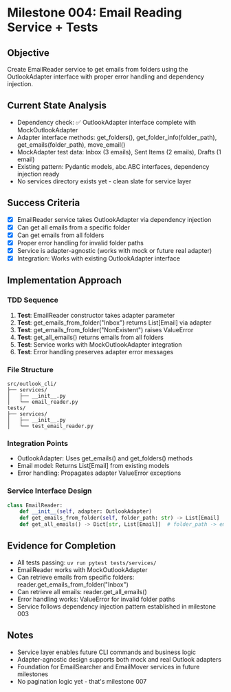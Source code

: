 # Milestone 004: Email Reading Service + Tests

## Objective
Create EmailReader service to get emails from folders using the OutlookAdapter interface with proper error handling and dependency injection.

## Current State Analysis
- Dependency check: ✅ OutlookAdapter interface complete with MockOutlookAdapter
- Adapter interface methods: get_folders(), get_folder_info(folder_path), get_emails(folder_path), move_email()
- MockAdapter test data: Inbox (3 emails), Sent Items (2 emails), Drafts (1 email)
- Existing pattern: Pydantic models, abc.ABC interfaces, dependency injection ready
- No services directory exists yet - clean slate for service layer

## Success Criteria
- [x] EmailReader service takes OutlookAdapter via dependency injection
- [x] Can get all emails from a specific folder
- [x] Can get emails from all folders
- [x] Proper error handling for invalid folder paths
- [x] Service is adapter-agnostic (works with mock or future real adapter)
- [x] Integration: Works with existing OutlookAdapter interface

## Implementation Approach

### TDD Sequence
1. **Test**: EmailReader constructor takes adapter parameter
2. **Test**: get_emails_from_folder("Inbox") returns List[Email] via adapter
3. **Test**: get_emails_from_folder("NonExistent") raises ValueError
4. **Test**: get_all_emails() returns emails from all folders
5. **Test**: Service works with MockOutlookAdapter integration
6. **Test**: Error handling preserves adapter error messages

### File Structure
```
src/outlook_cli/
├── services/
│   ├── __init__.py
│   └── email_reader.py
tests/
├── services/
│   ├── __init__.py
│   └── test_email_reader.py
```

### Integration Points
- OutlookAdapter: Uses get_emails() and get_folders() methods
- Email model: Returns List[Email] from existing models
- Error handling: Propagates adapter ValueError exceptions

### Service Interface Design
```python
class EmailReader:
    def __init__(self, adapter: OutlookAdapter)
    def get_emails_from_folder(self, folder_path: str) -> List[Email]
    def get_all_emails() -> Dict[str, List[Email]]  # folder_path -> emails
```

## Evidence for Completion
- All tests passing: `uv run pytest tests/services/`
- EmailReader works with MockOutlookAdapter
- Can retrieve emails from specific folders: reader.get_emails_from_folder("Inbox")
- Can retrieve all emails: reader.get_all_emails()
- Error handling works: ValueError for invalid folder paths
- Service follows dependency injection pattern established in milestone 003

## Notes
- Service layer enables future CLI commands and business logic
- Adapter-agnostic design supports both mock and real Outlook adapters
- Foundation for EmailSearcher and EmailMover services in future milestones
- No pagination logic yet - that's milestone 007